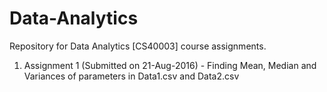 # Data-Analytics
Repository for Data Analytics [CS40003] course assignments.

1) Assignment 1 (Submitted on 21-Aug-2016) - Finding Mean, Median and Variances of parameters in Data1.csv and Data2.csv
